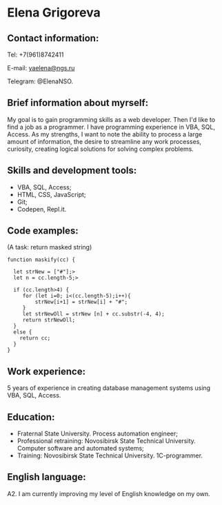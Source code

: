 
# Elena Grigoreva #


## Contact information: ##

Tel: +7(961)8742411

E-mail: yaelena@ngs.ru

Telegram: @ElenaNSO.

## Brief information about myrself: ##

My goal is to gain programming skills as a web developer. Then I'd like to find a job as a programmer. 
I have programming experience in VBA, SQL, Access.
As my strengths, I want to note the ability to process a large amount of information, the desire to streamline any work processes, curiosity, creating logical solutions for solving complex problems.

## Skills and development tools: ##

- VBA, SQL, Access;
- HTML, CSS, JavaScript;
- Git;
- Codepen, Repl.it.

## Code examples: 
(A task: return masked string)

    function maskify(cc) {

      let strNew = ["#"];>
      let n = cc.length-5;>
    		  
      if (cc.length>4) {  
    	 for (let i=0; i<(cc.length-5);i++){ 
    		 strNew[i+1] = strNew[i] + "#"; 
    	 }
    	 let strNewOll = strNew [n] + cc.substr(-4, 4);
    	 return strNewOll;
      }
      else {
    	return cc;
      }
    }  

## Work experience: ##
5 years of experience in creating database management systems using VBA, SQL, Access.

## Education: ##

- Fraternal State University. Process automation engineer;
- Professional retraining: Novosibirsk State Technical University. Computer software and automated systems;
- Training: Novosibirsk State Technical University. 1C-programmer.

## English language: ##

A2. I am currently improving my level of English knowledge on my own.		